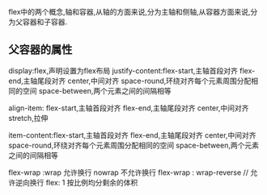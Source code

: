 flex中的两个概念,轴和容器,从轴的方面来说,分为主轴和侧轴,从容器方面来说,分为父容器和子容器.
## 父容器的属性
display:flex,声明设置为flex布局
justify-content:flex-start,主轴首段对齐
	                            flex-end,主轴尾段对齐
	                            center,中间对齐
	                            space-round,环绕对齐每个元素周围分配相同的空间
	                            space-between,两个元素之间的间隔相等

align-item: flex-start,主轴首段对齐
	                     flex-end,主轴尾段对齐
	                     center,中间对齐
	                     stretch,拉伸

item-content:flex-start,主轴首段对齐
	                            flex-end,主轴尾段对齐
	                            center,中间对齐
	                            space-round,环绕对齐每个元素周围分配相同的空间
	                            space-between,两个元素之间的间隔相等

flex-wrap :wrap   允许换行
						nowrap  不允许换行
					   flex-wrap : wrap-reverse  	// 允许逆向换行 
flex:  1   按比例均分剩余的体积
